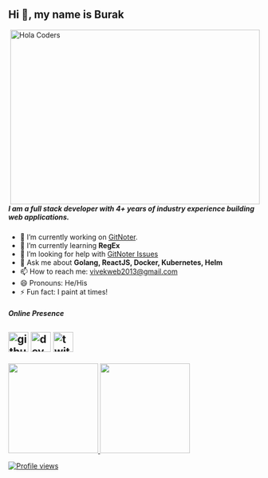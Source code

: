 ## Hi 👋, my name is Burak

<img align="right" src="https://github.com/vivekweb2013/vivekweb2013/blob/main/developer.gif" alt="Hola Coders" width="500" height="350"/> 

##### I am a full stack developer with 4+ years of industry experience building web applications.

- 🔭 I’m currently working on [GitNoter](https://github.com/burakovec/gitnoter).
- 🌱 I’m currently learning **RegEx**
- 🤔 I’m looking for help with [GitNoter Issues](https://github.com/burakovec/gitnoter/issues)
- 💬 Ask me about **Golang, ReactJS, Docker, Kubernetes, Helm**
- 📫 How to reach me: vivekweb2013@gmail.com
- 😄 Pronouns: He/His
- ⚡ Fun fact: I paint at times!

##### Online Presence
[<img src='https://cdn.jsdelivr.net/npm/simple-icons@3.0.1/icons/github.svg' alt='github' height='40'>](https://github.com/burakovec)  [<img src='https://cdn.jsdelivr.net/npm/simple-icons@3.0.1/icons/dev-dot-to.svg' alt='dev' height='40'>](https://dev.to/burakovec)  [<img src='https://cdn.jsdelivr.net/npm/simple-icons@3.0.1/icons/twitter.svg' alt='twitter' height='40'>](https://twitter.com/burakovec)  
---
<div>
  <a href="https://github.com/burakovec">
  <img height="180em" src="https://github-readme-stats.vercel.app/api?username=burakovec&show_icons=true&include_all_commits=true&count_private=true"/>
  <img height="180em" src="https://github-readme-stats.vercel.app/api/top-langs/?username=burakovec&layout=compact&langs_count=6"/>
</div>

![Profile views](https://gpvc.arturio.dev/burakovec)  
